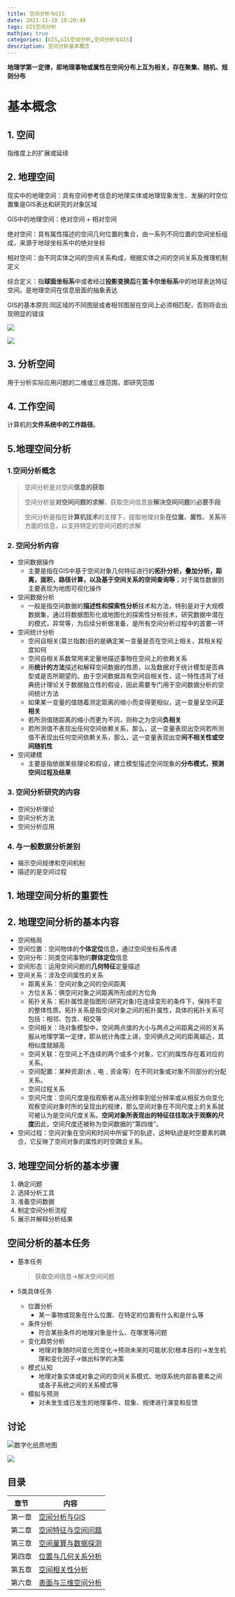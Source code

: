 ```yaml
---
title: 空间分析与GIS
date: 2021-11-10 18:20:49
tags: GIS空间分析
mathjax: true
categories: [GIS,GIS空间分析,空间分析与GIS]
description: 空间分析基本概念
---
```


**地理学第一定律，即地理事物或属性在空间分布上互为相关，存在聚集、随机、规则分布**

# <span id="基本概念">基本概念</span>

## 1. 空间

指维度上的扩展或延续

## 2. 地理空间

现实中的地理空间：具有空间参考信息的地理实体或地理现象发生、发展的时空位置集是GIS表达和研究的对象区域

GIS中的地理空间：绝对空间 + 相对空间

绝对空间：具有属性描述的空间几何位置的集合，由一系列不同位置的空间坐标组成，来源于地球坐标系中的绝对坐标

相对空间：由不同实体之间的空间关系构成，根据实体之间的空间关系及推理机制定义

综合定义：指**球面坐标系**中或者经过**投影变换后**在**笛卡尔坐标系**中的地球表达特征空间。是地理空间在信息层面的抽象表达

GIS的基本原则:同区域的不同图层或者相邻图层在空间上必须相匹配，否则将会出现明显的错误

![](https://note-1306141435.cos.ap-beijing.myqcloud.com/img/20211116220555.png)



![](https://note-1306141435.cos.ap-beijing.myqcloud.com/img/20211121223508.png)

## 3. 分析空间

用于分析实际应用问题的二维或三维范围，即研究范围

## 4. 工作空间

计算机的**文件系统中的工作路径**。

## 5.地理空间分析

### 1.空间分析概念

> 空间分析是对空间**信息的获取**
>
> 空间分析是**对空间问题的求解**，获取空间信息是**解决空间问题**的**必要手段**
>
> 空间分析是指在**计算机技术**的支撑下，提取地理对象**在位置、属性、关系**等方面的信息，以支持特定的空间问题的求解

### 2. 空间分析内容

+ 空间数据操作
  + 主要是指在GIS中基于空间对象几何特征进行的**拓扑分析，叠加分析，距离，面积，路径计算，以及基于空间关系的空间查询等**；对于属性数据则主要表现为地图可视化操作
+ 空间数据分析
  + 一般是指空间数据的**描述性和探索性分析**技术和方法，特别是对于大规模数据集，通过将数据图形化或地图化的探索性分析技术，研究数据中潜在的模式，异常等，为后续分析做准备，是所有空间分析过程中的首要一环
+ 空间统计分析
  + 空间自相关(莫兰指数)目的是确定某一变量是否在空间上相关，其相关程度如何
  + 空间自相关系数常用来定量地描述事物在空间上的依赖关系
  + 用**统计的方法**描述和解释空间数据的性质，以及数据对于统计模型是否典型或是否所期望的。由于空间数据具有空间自相关性，这一特性违背了经典统计理论关于数据独立性的假设，因此需要专门用于空间数据分析的空间统计方法
  + 如果某一变量的值随着测定距离的缩小而变得更相似，这一变量呈空间**正相关**
  + 若所测值随距离的缩小而更为不同，则称之为空间**负相关**
  + 若所测值不表现出任何空间依赖关系，那么，这一变量表现出空间若所测值不表现出任何空间依赖关系，那么，这一变量表现出空**间不相关性或空间随机性**
+ 空间建模
  + 主要是指依据某些理论和假设，建立模型描述空间现象的**分布模式，预测空间过程及结果**

### 3. 空间分析研究的内容

+ 空间分析理论
+ 空间分析方法
+ 空间分析应用

### 4. 与一般数据分析差别

+ 揭示空间规律和空间机制
+ 描述的是空间过程

## 1. 地理空间分析的重要性

## 2. 地理空间分析的基本内容

+ 空间格局
+ 空间位置：空间物体的**个体定位**信息，通过空间坐标系传递
+ 空间分布：同类空间事物的**群体定位**信息
+ 空间形态：运用空间问题的**几何特征**定量描述
+ 空间关系：涉及空间属性的关系
  + 距离关系：空间对象之间的空间距离
  + 方位关系：俩空间对象之间距离所形成的方位角
  + 拓扑关系：拓扑属性是指图形(研究对象)在连续变形的条件下，保持不变的整体性质。拓扑关系是指空间对象之间的拓扑属性，具体的拓扑关系可包括：相邻、包含、相交等
  + 空间相关：场对象模型中，空间两点值的大小与两点之间距离之间的关系服从地理学第一定律，即从统计角度上讲，空间俩点之间的距离越近，其相似度就越高
  + 空间关联：在空间上不连续的两个或多个对象，它们的属性存在着对应的关系。
  + 空间配置：某种资源(水﹑电﹑资金等）在不同对象或对象不同部分的分配关系。
  + 空间过程关系
  + 空间尺度：空间尺度是指观察者从高分辨率到低分辨率或从相反方向变化观察空间对象时所的呈现出的规律，那么空间对象在不同尺度上的关系就可被认为是空间尺度关系。**空间对象所表现出的特征往往取决于观察的尺度**因此，空间尺度还被称为空间数据的“第四维”。
+ 空间过程：空间对象在空间和时间中所留下的轨迹，这种轨迹是时空要素的耦合，它反映了空间对象的属性的时空耦合关系。

## 3. <span id="空间分析的一般过程">地理空间分析的基本步骤</span>

1. 确定问题
2. 选择分析工具
3. 准备空间数据
4. 制定空间分析流程
5. 展示并解释分析结果

## <span id="空间分析任务">空间分析的基本任务</span>

+ 基本任务

  > 获取空间信息$\rightarrow$解决空间问题

+ 5类具体任务
  + 位置分析
    + 某一事物或现象在什么位置、在特定的位置有什么和是什么等
  + 条件分析
    + 符合某些条件的地理对象是什么、在哪里等问题
  + 变化趋势分析
    + 地理对象随时间变化而变化$\rightarrow$预测未来的可能状况(根本目的)$\rightarrow$发生机理和变化因子$\rightarrow$做出科学的决策
  + 模式认知
    + 地理对象实体或对象之间的空间关系模式、地球系统内部各要素之间或各子系统之间的关系模式等
  + 模拟与预测
    + 对未发生或已发生的地理事件、现象、规律进行演变和反馈

## 讨论

![数字化纸质地图](https://note-1306141435.cos.ap-beijing.myqcloud.com/img/20211110184415.png)

![](https://note-1306141435.cos.ap-beijing.myqcloud.com/img/20211110184540.png)

## 目录

| 章节   | 内容                                                   |
| ------ | ------------------------------------------------------ |
| 第一章 | <a href="#基本概念">空间分析与GIS</a>                  |
| 第二章 | <a href="../空间特征与空间问题">空间特征与空间问题</a> |
| 第三章 | <a href="../空间量算与数据探测">空间量算与数据探测</a> |
| 第四章 | <a href="../位置与几何关系分析">位置与几何关系分析</a> |
| 第五章 | <a href="../空间相关性分析">空间相关性分析</a>         |
| 第六章 | <a href="../表面与三维空间分析">表面与三维空间分析</a> |

